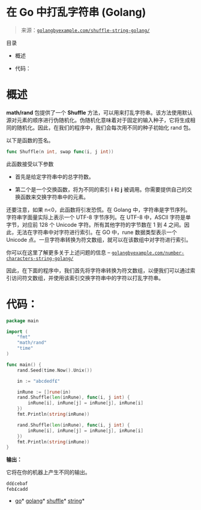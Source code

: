 <!--yml

类别：未分类

日期：2024-10-13 06:16:20

-->

# 在 Go 中打乱字符串 (Golang)

> 来源：[`golangbyexample.com/shuffle-string-golang/`](https://golangbyexample.com/shuffle-string-golang/)

目录

+   概述

+   代码：

# **概述**

**math/rand** 包提供了一个 **Shuffle** 方法，可以用来打乱字符串。该方法使用默认源对元素的顺序进行伪随机化。伪随机化意味着对于固定的输入种子，它将生成相同的随机化。因此，在我们的程序中，我们会每次用不同的种子初始化 rand 包。

以下是函数的签名。

```go
func Shuffle(n int, swap func(i, j int))
```

此函数接受以下参数

+   首先是给定字符串中的总字符数。

+   第二个是一个交换函数，将为不同的索引 **i** 和 **j** 被调用。你需要提供自己的交换函数来交换字符串中的元素。

还要注意，如果 n<0，此函数将引发恐慌。在 Golang 中，字符串是字节序列。字符串字面量实际上表示一个 UTF-8 字节序列。在 UTF-8 中，ASCII 字符是单字节，对应前 128 个 Unicode 字符。所有其他字符的字节数在 1 到 4 之间。因此，无法在字符串中对字符进行索引。在 GO 中，rune 数据类型表示一个 Unicode 点。一旦字符串转换为符文数组，就可以在该数组中对字符进行索引。

你可以在这里了解更多关于上述问题的信息 – [`golangbyexample.com/number-characters-string-golang/`](https://golangbyexample.com/number-characters-string-golang/)

因此，在下面的程序中，我们首先将字符串转换为符文数组，以便我们可以通过索引访问符文数组，并使用该索引交换字符串中的字符以打乱字符串。

# **代码：**

```go
package main

import (
    "fmt"
    "math/rand"
    "time"
)

func main() {
    rand.Seed(time.Now().Unix())

    in := "abcdedf£"

    inRune := []rune(in)
    rand.Shuffle(len(inRune), func(i, j int) {
        inRune[i], inRune[j] = inRune[j], inRune[i]
    })
    fmt.Println(string(inRune))

    rand.Shuffle(len(inRune), func(i, j int) {
        inRune[i], inRune[j] = inRune[j], inRune[i]
    })
    fmt.Println(string(inRune))
}
```

**输出：**

它将在你的机器上产生不同的输出。

```go
dd£cebaf
feb£cadd
```

+   [go](https://golangbyexample.com/tag/go/)*   [golang](https://golangbyexample.com/tag/golang/)*   [shuffle](https://golangbyexample.com/tag/shuffle/)*   [string](https://golangbyexample.com/tag/string/)*
